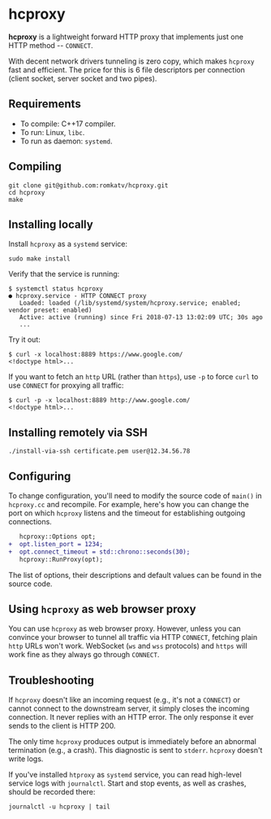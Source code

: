 # hcproxy
**hcproxy** is a lightweight forward HTTP proxy that implements just one HTTP method -- `CONNECT`.

With decent network drivers tunneling is zero copy, which makes `hcproxy` fast and efficient. The price for this is 6 file descriptors per connection (client socket, server socket and two pipes).

## Requirements

*  To compile: C++17 compiler.
*  To run: Linux, `libc`.
*  To run as daemon: `systemd`.

## Compiling

```shell
git clone git@github.com:romkatv/hcproxy.git
cd hcproxy
make
```

## Installing locally

Install `hcproxy` as a `systemd` service:
```shell
sudo make install
```

Verify that the service is running:
```console
$ systemctl status hcproxy
● hcproxy.service - HTTP CONNECT proxy
   Loaded: loaded (/lib/systemd/system/hcproxy.service; enabled; vendor preset: enabled)
   Active: active (running) since Fri 2018-07-13 13:02:09 UTC; 30s ago
   ...
```

Try it out:
```console
$ curl -x localhost:8889 https://www.google.com/
<!doctype html>...
```

If you want to fetch an `http` URL (rather than `https`), use `-p` to force `curl` to use `CONNECT` for proxying all traffic:
```console
$ curl -p -x localhost:8889 http://www.google.com/
<!doctype html>...
```

## Installing remotely via SSH

```shell
./install-via-ssh certificate.pem user@12.34.56.78
```

## Configuring

To change configuration, you'll need to modify the source code of `main()` in `hcproxy.cc` and recompile. For example, here's how you can change the port on which `hcproxy` listens and the timeout for establishing outgoing connections.

```diff
   hcproxy::Options opt;
+  opt.listen_port = 1234;
+  opt.connect_timeout = std::chrono::seconds(30);
   hcproxy::RunProxy(opt);
```

The list of options, their descriptions and default values can be found in the source code.

## Using `hcproxy` as web browser proxy

You can use `hcproxy` as web browser proxy. However, unless you can convince your browser to tunnel all traffic via HTTP `CONNECT`, fetching plain `http` URLs won't work. WebSocket (`ws` and `wss` protocols) and `https` will work fine as they always go through `CONNECT`.

## Troubleshooting

If `hcproxy` doesn't like an incoming request (e.g., it's not a `CONNECT`) or cannot connect to the downstream server, it simply closes the incoming connection. It never replies with an HTTP error. The only response it ever sends to the client is HTTP 200.

The only time `hcproxy` produces output is immediately before an abnormal termination (e.g., a crash). This diagnostic is sent to `stderr`. `hcproxy` doesn't write logs.

If you've installed `htproxy` as `systemd` service, you can read high-level service logs with `journalctl`. Start and stop events, as well as crashes, should be recorded there:

```shell
journalctl -u hcproxy | tail
```
